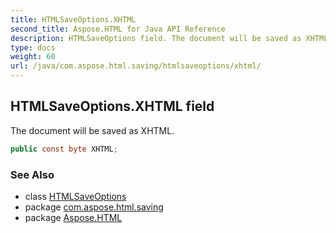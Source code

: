```yaml
---
title: HTMLSaveOptions.XHTML
second_title: Aspose.HTML for Java API Reference
description: HTMLSaveOptions field. The document will be saved as XHTML
type: docs
weight: 60
url: /java/com.aspose.html.saving/htmlsaveoptions/xhtml/
---
```

## HTMLSaveOptions.XHTML field

The document will be saved as XHTML.

```java
public const byte XHTML;
```

### See Also

* class [HTMLSaveOptions](../)
* package [com.aspose.html.saving](../../htmlsaveoptions/)
* package [Aspose.HTML](../../../)

